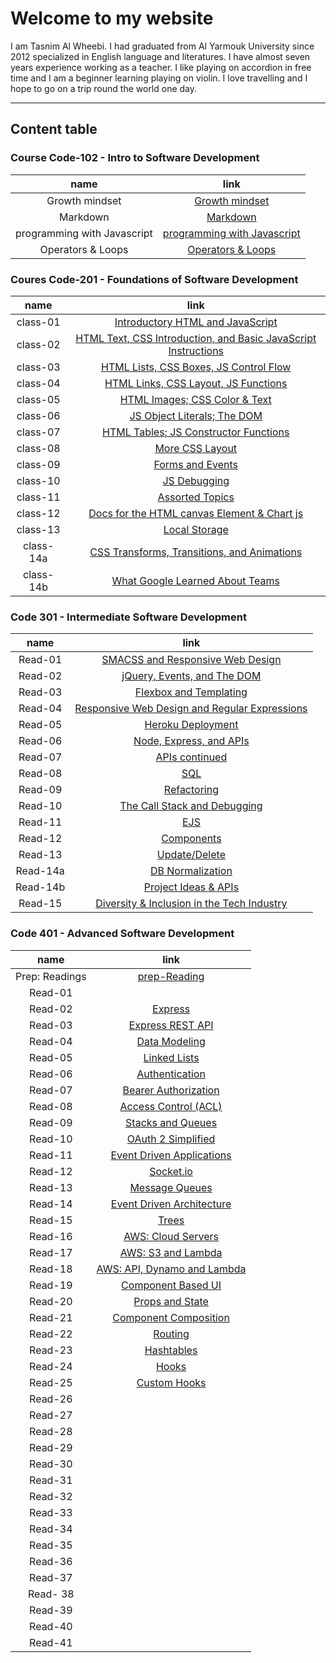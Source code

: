 # Welcome to my website
I am Tasnim Al Wheebi. I had graduated from Al Yarmouk University since 2012 specialized in English language and literatures. I have almost seven years experience working as a  teacher. I like playing on accordion in free time and I am a beginner learning playing on violin. I love travelling and I hope to go on a trip round the world one day.
 ***
 ## Content table

### Course Code-102 - Intro to Software Development

| name | link |
| :---:| :---:|
| Growth mindset | [Growth mindset](https://tasnimwheebi.github.io/Reading-Notes/102/growthminset) |
| Markdown | [Markdown](https://tasnimwheebi.github.io/Reading-Notes/102/markdown)
| programming with Javascript | [programming with Javascript ](https://tasnimwheebi.github.io/Reading-Notes/102/javascript)
| Operators & Loops | [Operators & Loops](https://tasnimwheebi.github.io/Reading-Notes/102/loops)

### Coures Code-201 - Foundations of Software Development

| name | link |
| :---:| :---:|
| class-01 | [Introductory HTML and JavaScript](https://tasnimwheebi.github.io/Reading-Notes/code-201/class-01) |
| class-02 | [ HTML Text, CSS Introduction, and Basic JavaScript Instructions](https://tasnimwheebi.github.io/Reading-Notes/code-201/class-02) 
| class-03 | [HTML Lists, CSS Boxes, JS Control Flow](https://tasnimwheebi.github.io/Reading-Notes/code-201/class-03) 
| class-04| [HTML Links, CSS Layout, JS Functions](https://tasnimwheebi.github.io/Reading-Notes/code-201/class-04)
| class-05| [ HTML Images; CSS Color & Text](https://tasnimwheebi.github.io/Reading-Notes/code-201/class-05)
| class-06| [JS Object Literals; The DOM ](https://tasnimwheebi.github.io/Reading-Notes/code-201/class-06)
| class-07| [HTML Tables; JS Constructor Functions](https://tasnimwheebi.github.io/Reading-Notes/code-201/class-07)
| class-08| [More CSS Layout](https://tasnimwheebi.github.io/Reading-Notes/code-201/class-08)
| class-09| [Forms and Events](https://tasnimwheebi.github.io/Reading-Notes/code-201/class-09)
| class-10| [JS Debugging](https://tasnimwheebi.github.io/Reading-Notes/code-201/class-10)
| class-11| [Assorted Topics](https://tasnimwheebi.github.io/Reading-Notes/code-201/class-11)
| class-12| [Docs for the HTML canvas Element & Chart js](https://tasnimwheebi.github.io/Reading-Notes/code-201/class-12)
| class-13| [Local Storage](https://tasnimwheebi.github.io/Reading-Notes/code-201/read-13)
| class-14a| [CSS Transforms, Transitions, and Animations ](https://tasnimwheebi.github.io/Reading-Notes/code-201/class-14a)
| class-14b| [What Google Learned About Teams](https://tasnimwheebi.github.io/Reading-Notes/code-201/class-14b)

### Code 301 - Intermediate Software Development

| name | link |
| :---:| :---:|
| Read-01 | [SMACSS and Responsive Web Design](https://tasnimwheebi.github.io/Reading-Notes/code-301/read-01) |
| Read-02 | [jQuery, Events, and The DOM](https://tasnimwheebi.github.io/Reading-Notes/code-301/read-02) 
| Read-03 | [Flexbox and Templating](https://tasnimwheebi.github.io/Reading-Notes/code-301/read-03) 
| Read-04| [Responsive Web Design and Regular Expressions](https://tasnimwheebi.github.io/Reading-Notes/code-301/read-04)
| Read-05| [Heroku Deployment](https://tasnimwheebi.github.io/Reading-Notes/code-301/read-05)
| Read-06| [Node, Express, and APIs](https://tasnimwheebi.github.io/Reading-Notes/code-301/read-06)
| Read-07| [ APIs continued](https://tasnimwheebi.github.io/Reading-Notes/code-301/read-07)
| Read-08| [SQL](https://tasnimwheebi.github.io/Reading-Notes/code-301/read-08)
| Read-09| [Refactoring](https://tasnimwheebi.github.io/Reading-Notes/code-301/read-09)
| Read-10| [The Call Stack and Debugging](https://tasnimwheebi.github.io/Reading-Notes/code-301/read-10)
| Read-11| [ EJS](https://tasnimwheebi.github.io/Reading-Notes/code-301/read-11)
| Read-12| [Components](https://tasnimwheebi.github.io/Reading-Notes/code-301/read-12)
| Read-13| [Update/Delete](https://tasnimwheebi.github.io/Reading-Notes/code-301/read-13)
| Read-14a| [DB Normalization](https://tasnimwheebi.github.io/Reading-Notes/code-301/read-14a)
| Read-14b| [Project Ideas & APIs](https://tasnimwheebi.github.io/Reading-Notes/code-301/read-14b)
| Read-15| [Diversity & Inclusion in the Tech Industry](https://tasnimwheebi.github.io/Reading-Notes/code-301/read-15)



### Code 401 - Advanced Software Development

| name | link |
| :---:| :---:|
| Prep: Readings  | [prep-Reading ](https://tasnimwheebi.github.io/Reading-Notes/code-401/pre-read) |
| Read-01 | [](https://tasnimwheebi.github.io/Reading-Notes/code-401/read-01) |
| Read-02 | [Express ](https://tasnimwheebi.github.io/Reading-Notes/code-401/read-02) 
| Read-03 | [Express REST API](https://tasnimwheebi.github.io/Reading-Notes/code-401/read-03) 
| Read-04| [Data Modeling ](https://tasnimwheebi.github.io/Reading-Notes/code-401/read-04)
| Read-05| [Linked Lists](https://tasnimwheebi.github.io/Reading-Notes/code-401/read-05)
| Read-06| [Authentication ](https://tasnimwheebi.github.io/Reading-Notes/code-401/read-06)
| Read-07| [ Bearer Authorization ](https://tasnimwheebi.github.io/Reading-Notes/code-401/read-07)
| Read-08| [Access Control (ACL) ](https://tasnimwheebi.github.io/Reading-Notes/code-401/read-08)
| Read-09| [Stacks and Queues ](https://tasnimwheebi.github.io/Reading-Notes/code-401/read-09)
| Read-10| [OAuth 2 Simplified ](https://tasnimwheebi.github.io/Reading-Notes/code-401/read-10)
| Read-11| [Event Driven Applications](https://tasnimwheebi.github.io/Reading-Notes/code-401/read-11)
| Read-12| [Socket.io](https://tasnimwheebi.github.io/Reading-Notes/code-401/read-12)
| Read-13| [Message Queues](https://tasnimwheebi.github.io/Reading-Notes/code-401/read-13)
| Read-14| [Event Driven Architecture](https://tasnimwheebi.github.io/Reading-Notes/code-401/read-14)
| Read-15| [Trees ](https://tasnimwheebi.github.io/Reading-Notes/code-401/read-15)
| Read-16 | [AWS: Cloud Servers](https://tasnimwheebi.github.io/Reading-Notes/code-401/read-16)
| Read-17 | [AWS: S3 and Lambda](https://tasnimwheebi.github.io/Reading-Notes/code-401/read-17)
| Read-18 | [AWS: API, Dynamo and Lambda](https://tasnimwheebi.github.io/Reading-Notes/code-401/read-18)
| Read-19 | [Component Based UI ](https://tasnimwheebi.github.io/Reading-Notes/code-401/read-19)
| Read-20 | [Props and State ](https://tasnimwheebi.github.io/Reading-Notes/code-401/read-20)
| Read-21 | [ Component Composition ](https://tasnimwheebi.github.io/Reading-Notes/code-401/read-21)
| Read-22 | [Routing ](https://tasnimwheebi.github.io/Reading-Notes/code-401/read-22)
| Read-23 | [Hashtables ](https://tasnimwheebi.github.io/Reading-Notes/code-401/read-23)
| Read-24 | [Hooks ](https://tasnimwheebi.github.io/Reading-Notes/code-401/read-24)
| Read-25 | [Custom Hooks ](https://tasnimwheebi.github.io/Reading-Notes/code-401/read-25)
| Read-26 | [ ](https://tasnimwheebi.github.io/Reading-Notes/code-401/read-26)
| Read-27 | [ ](https://tasnimwheebi.github.io/Reading-Notes/code-401/read-27)
| Read-28 | [ ](https://tasnimwheebi.github.io/Reading-Notes/code-401/read-28)
| Read-29 | [ ](https://tasnimwheebi.github.io/Reading-Notes/code-401/read-29)
| Read-30 | [ ](https://tasnimwheebi.github.io/Reading-Notes/code-401/read-30)
| Read-31 | [ ](https://tasnimwheebi.github.io/Reading-Notes/code-401/read-31)
| Read-32 | [ ](https://tasnimwheebi.github.io/Reading-Notes/code-401/read-32)
| Read-33 | [ ](https://tasnimwheebi.github.io/Reading-Notes/code-401/read-33)
| Read-34 | [ ](https://tasnimwheebi.github.io/Reading-Notes/code-401/read-34)
| Read-35 | [ ](https://tasnimwheebi.github.io/Reading-Notes/code-401/read-35)
| Read-36 | [ ](https://tasnimwheebi.github.io/Reading-Notes/code-401/read-36)
| Read-37 | [ ](https://tasnimwheebi.github.io/Reading-Notes/code-401/read-37)
| Read- 38| [ ](https://tasnimwheebi.github.io/Reading-Notes/code-401/read-38)
| Read-39 | [ ](https://tasnimwheebi.github.io/Reading-Notes/code-401/read-39)
| Read-40 | [ ](https://tasnimwheebi.github.io/Reading-Notes/code-401/read-40)
| Read-41| [ ](https://tasnimwheebi.github.io/Reading-Notes/code-401/read-41)
